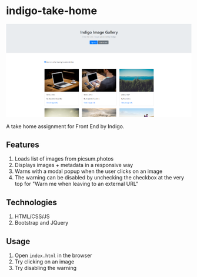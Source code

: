 # indigo-take-home

![alt text](./screenshots/web1.PNG?raw=true)

A take home assignment for Front End by Indigo.

## Features

1. Loads list of images from picsum.photos
2. Displays images + metadata in a responsive way
3. Warns with a modal popup when the user clicks on an image
4. The warning can be disabled by unchecking the checkbox at the very top for "Warn me when leaving to an external URL"

## Technologies

1. HTML/CSS/JS
2. Bootstrap and JQuery

## Usage

1. Open `index.html` in the browser
2. Try clicking on an image
3. Try disabling the warning
